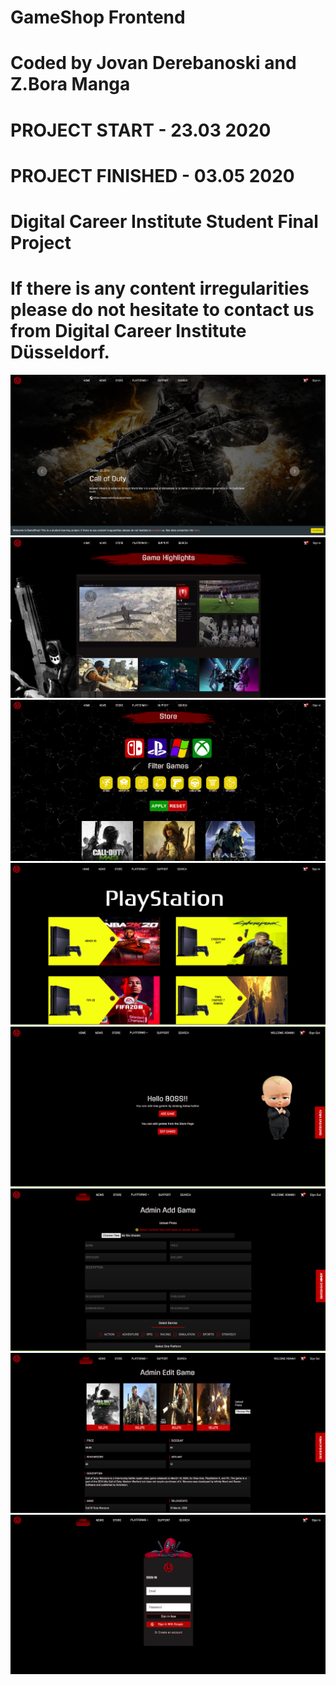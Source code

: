 
# GameShop Frontend
# Coded by Jovan Derebanoski and Z.Bora Manga

# PROJECT START       - 23.03 2020 
# PROJECT FINISHED    - 03.05 2020

# Digital Career Institute Student Final Project

# If there is any content irregularities please do not hesitate to contact us from Digital Career Institute Düsseldorf. 
![](src/assets/github_images/homepage.png)
![](src/assets/github_images/newspage.png)
![](src/assets/github_images/store.png)
![](src/assets/github_images/platforms.png)
![](src/assets/github_images/admin.png)
![](src/assets/github_images/adminadd.png)
![](src/assets/github_images/adminedit.png)
![](src/assets/github_images/signin.png)